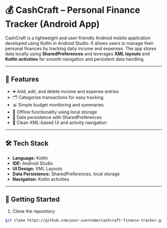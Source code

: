 # 💰 CashCraft – Personal Finance Tracker (Android App)

CashCraft is a lightweight and user-friendly Android mobile application developed using Kotlin in Android Studio. 
It allows users to manage their personal finances by tracking daily income and expenses. The app stores data locally using 
**SharedPreferences** and leverages **XML layouts** and **Kotlin activities** for smooth navigation and persistent data handling.

---

## 📱 Features

- ➕ Add, edit, and delete income and expense entries
- 🗂️ Categorize transactions for easy tracking
- 📊 Simple budget monitoring and summaries
- 💾 Offline functionality using local storage
- 🔁 Data persistence with SharedPreferences
- 🧭 Clean XML-based UI and activity navigation

---

## 🛠️ Tech Stack

- **Language:** Kotlin  
- **IDE:** Android Studio  
- **UI Design:** XML Layouts  
- **Data Persistence:** SharedPreferences, local storage  
- **Navigation:** Kotlin activities

---

## 🚀 Getting Started

1. Clone the repository:

```bash
git clone https://github.com/your-username/cashcraft-finance-tracker.git
